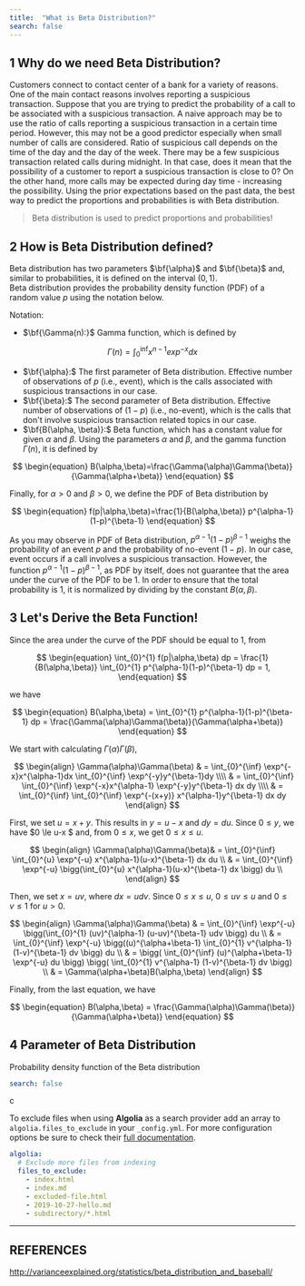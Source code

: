 ```yaml
---
title:  "What is Beta Distribution?"
search: false
---
```


## 1 Why do we need Beta Distribution?

Customers connect to contact center of a bank for a variety of reasons. 
One of the main contact reasons involves reporting a suspicious transaction. 
Suppose that you are trying to predict the probability of a call to be 
associated with a suspicious transaction. A naive approach may be to use 
the ratio of calls reporting a suspicious transaction in a certain time 
period. However, this may not be a good predictor especially when small 
number of calls are considered. Ratio of suspicious call depends on the 
time of the day and the day of the week. There may be a few suspicious 
transaction related calls during midnight. In that case, does it mean that 
the possibility of a customer to report a suspicious transaction is close to 0?
On the other hand, more calls may be expected during day time - increasing the 
possibility. Using the prior expectations based on the past data, the best way 
to predict the proportions and probabilities is with Beta distribution. 

> Beta distribution is used to predict proportions and probabilities!
 
## 2 How is Beta Distribution defined?
 
Beta distribution has two parameters $\bf{\alpha}$ and $\bf{\beta}$ and,
similar to probabilities, it is defined on the interval $(0, 1).$  
Beta distribution provides the probability density function (PDF) of 
a random value $p$ using the notation below.

Notation:

* $\bf{\Gamma(n):}$ Gamma function, which is defined by
 
$$
\begin{equation}
\Gamma(n) = \int_{0}^{\inf} x^{n-1} exp^{-x} dx
\end{equation}
$$

* $\bf{\alpha}:$ The first parameter of Beta distribution. Effective number of
observations of $p$ (i.e., event), which is the calls associated with 
suspicious transactions in our case.
* $\bf{\beta}:$ The second parameter of Beta distribution. Effective number
of observations of $(1-p)$ (i.e., no-event), which is the calls that don't 
involve suspicious transaction related topics in our case.
* $\bf{B(\alpha, \beta)}:$ Beta function, which has a constant value for given
$\alpha$ and $\beta.$ Using the parameters $\alpha$ 
and $\beta$, and the gamma function $\Gamma(n)$, it is defined by

$$
\begin{equation}
B(\alpha,\beta)=\frac{\Gamma(\alpha)\Gamma(\beta)}{\Gamma(\alpha+\beta)}
\end{equation}
$$

Finally, for $\alpha>0$ and $\beta>0$, we define the PDF of Beta 
distribution by 

$$
\begin{equation}
f(p|\alpha,\beta)=\frac{1}{B(\alpha,\beta)} p^{\alpha-1}(1-p)^{\beta-1}
\end{equation}
$$

As you may observe in PDF of Beta distribution, $p^{\alpha-1}(1-p)^{\beta-1}$
weighs the probability of an event $p$ and the probability of no-event $(1-p)$. 
In our case, event occurs if a call involves a suspicious transaction. 
However, the function $p^{\alpha-1}(1-p)^{\beta-1}$, as PDF by itself, does 
not guarantee that the area under the curve of the PDF to be 1. In order to 
ensure that the total probability is 1, it is normalized by dividing by the
constant $B(\alpha,\beta).$

## 3 Let's Derive the Beta Function!

Since the area under the curve of the PDF should be equal to 1, from

$$
\begin{equation}
\int_{0}^{1} f(p|\alpha,\beta) dp = \frac{1}{B(\alpha,\beta)} 
\int_{0}^{1} p^{\alpha-1}(1-p)^{\beta-1} dp = 1,
\end{equation}
$$

we have

$$
\begin{equation}
 B(\alpha,\beta) = \int_{0}^{1} p^{\alpha-1}(1-p)^{\beta-1} dp 
 = \frac{\Gamma(\alpha)\Gamma(\beta)}{\Gamma(\alpha+\beta)}
\end{equation}
$$

We start with calculating $\Gamma(\alpha)\Gamma(\beta),$

$$
\begin{align}
\Gamma(\alpha)\Gamma(\beta) & =  \int_{0}^{\inf} \exp^{-x}x^{\alpha-1}dx 
\int_{0}^{\inf} \exp^{-y}y^{\beta-1}dy \\\\
& = \int_{0}^{\inf} \int_{0}^{\inf} \exp^{-x}x^{\alpha-1} 
\exp^{-y}y^{\beta-1} dx dy \\\\
& = \int_{0}^{\inf} \int_{0}^{\inf} \exp^{-(x+y)} 
x^{\alpha-1}y^{\beta-1} dx dy 
\end{align}
$$

First, we set $u=x+y$. This results in $y=u-x$ and $dy=du.$ Since $0 \le y$, 
we have $0 \le u-x $ and, from $0 \le x,$ we get $0 \le x \le u.$

$$
\begin{align}
\Gamma(\alpha)\Gamma(\beta)&  =  \int_{0}^{\inf} \int_{0}^{u} \exp^{-u} 
x^{\alpha-1}(u-x)^{\beta-1} dx du \\
 &  =  \int_{0}^{\inf} \exp^{-u} 
\bigg(\int_{0}^{u} x^{\alpha-1}(u-x)^{\beta-1} dx \bigg) du \\
\end{align} 
$$

Then, we set $x = uv$, where $dx=udv.$ Since $0 \le x \le u,$ 
$0\le uv \le u$ and $0 \le v \le 1$ for $u > 0$.

$$
\begin{align}
\Gamma(\alpha)\Gamma(\beta) & = 
\int_{0}^{\inf} \exp^{-u} \bigg(\int_{0}^{1} (uv)^{\alpha-1}
(u-uv)^{\beta-1} udv \bigg) du \\
& = 
\int_{0}^{\inf} \exp^{-u} \bigg((u)^{\alpha+\beta-1} \int_{0}^{1} v^{\alpha-1}
(1-v)^{\beta-1} dv \bigg) du \\
& = \bigg(
\int_{0}^{\inf} (u)^{\alpha+\beta-1} \exp^{-u} du \bigg) \bigg( \int_{0}^{1} v^{\alpha-1}
(1-v)^{\beta-1} dv \bigg) \\
& = \Gamma(\alpha+\beta)B(\alpha,\beta)
\end{align} 
$$

Finally, from the last equation, we have

$$
\begin{equation}
 B(\alpha,\beta) = \frac{\Gamma(\alpha)\Gamma(\beta)}{\Gamma(\alpha+\beta)}
\end{equation} 
$$

## 4 Parameter of Beta Distribution

Probability density function of the Beta distribution



























```yaml
search: false
```

c

To exclude files when using **Algolia** as a search provider add an array to
 `algolia.files_to_exclude` in your `_config.yml`. For more configuration options be sure to check their [full documentation](https://community.algolia.com/jekyll-algolia/options.html).

```yaml
algolia:
  # Exclude more files from indexing
  files_to_exclude:
    - index.html
    - index.md
    - excluded-file.html
    - 2019-10-27-hello.md
    - subdirectory/*.html
```
---
REFERENCES
---

http://varianceexplained.org/statistics/beta_distribution_and_baseball/